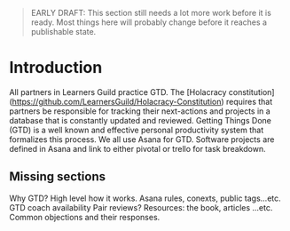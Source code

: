 > EARLY DRAFT: This section still needs a lot more work before it is ready. Most things here will probably change before it reaches a publishable state.

# Introduction

All partners in Learners Guild practice GTD. The [Holacracy constitution] (https://github.com/LearnersGuild/Holacracy-Constitution) requires that partners be responsible for tracking their next-actions and projects in a database that is constantly updated and reviewed. Getting Things Done (GTD) is a well known and effective personal productivity system that formalizes this process. We all use Asana for GTD. Software projects are defined in Asana and link to either pivotal or trello for task breakdown.

## Missing sections

Why GTD?
High level how it works.
Asana rules, conexts, public tags...etc.
GTD coach availability
Pair reviews?
Resources: the book, articles ...etc.
Common objections and their responses.

